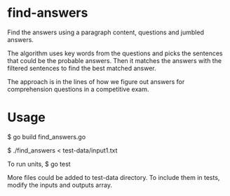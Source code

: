 # find-answers
Find the answers using a paragraph content, questions and jumbled answers.

The algorithm uses key words from the questions and picks the sentences that could be the probable answers.
Then it matches the answers with the filtered sentences to find the best matched answer.

The approach is in the lines of how we figure out answers for comprehension questions in a competitive exam.

# Usage
$ go build find_answers.go
 
$ ./find_answers < test-data/input1.txt

To run units,
$ go test


More files could be added to test-data directory. To include them in tests, modify the inputs and outputs array.
